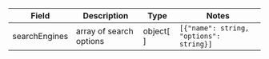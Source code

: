
Field | Description | Type | Notes
---|---|---|---
searchEngines | array of search options | object[ ] | `[{"name": string, "options": string}]`

